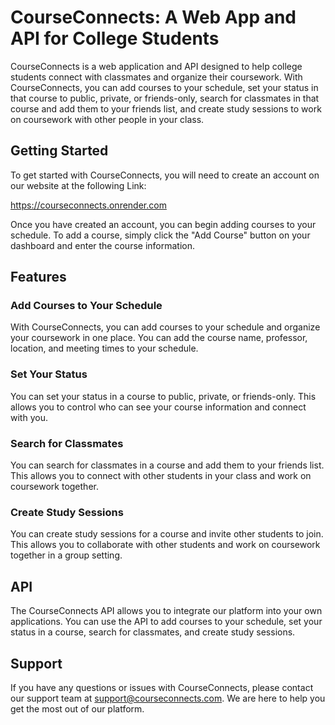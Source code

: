 # CourseConnects: A Web App and API for College Students

CourseConnects is a web application and API designed to help college students connect with classmates and organize their coursework. With CourseConnects, you can add courses to your schedule, set your status in that course to public, private, or friends-only, search for classmates in that course and add them to your friends list, and create study sessions to work on coursework with other people in your class.

## Getting Started

To get started with CourseConnects, you will need to create an account on our website at the following Link:

https://courseconnects.onrender.com

Once you have created an account, you can begin adding courses to your schedule. To add a course, simply click the "Add Course" button on your dashboard and enter the course information.

## Features

### Add Courses to Your Schedule
With CourseConnects, you can add courses to your schedule and organize your coursework in one place. You can add the course name, professor, location, and meeting times to your schedule.

### Set Your Status
You can set your status in a course to public, private, or friends-only. This allows you to control who can see your course information and connect with you.

### Search for Classmates
You can search for classmates in a course and add them to your friends list. This allows you to connect with other students in your class and work on coursework together.

### Create Study Sessions
You can create study sessions for a course and invite other students to join. This allows you to collaborate with other students and work on coursework together in a group setting.

## API

The CourseConnects API allows you to integrate our platform into your own applications. You can use the API to add courses to your schedule, set your status in a course, search for classmates, and create study sessions.

## Support

If you have any questions or issues with CourseConnects, please contact our support team at support@courseconnects.com. We are here to help you get the most out of our platform.




